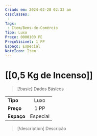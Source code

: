 ```yaml
---
Criado em: 2024-02-28 02:33 am
cssclasses:
 - 
Tags:
 - Item/Bens-de-Comércio
Tipo: Luxo
Preço: 0000100 PE
PreçoVisivel: 1 PP
Espaço: Especial
NoteIcon: Item
---
```

# [[0,5 Kg de Incenso]]

> [!basic] Dados Básicos
> 
|            |     |
| ---------- |:---:|
| **Tipo**   |   Luxo   |
| **Preço**  |  1 PP   |
| **Espaço** |  Especial   |
>
 
> [!description] Descrição
> 
>
